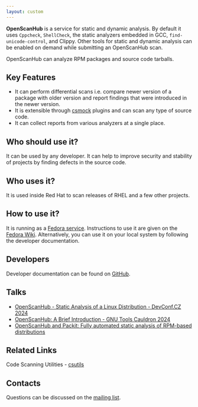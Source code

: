 ```yaml
---
layout: custom
---
```

**OpenScanHub** is a service for static and dynamic analysis. By default it uses `Cppcheck`, `ShellCheck`, the static analyzers embedded in GCC, `find-unicode-control`, and Clippy. Other tools for static and dynamic analysis can be enabled on demand while submitting an OpenScanHub scan.

OpenScanHub can analyze RPM packages and source code tarballs.

## Key Features

- It can perform differential scans i.e. compare newer version of a package with older version and report findings that were introduced in the newer version.
- It is extensible through [csmock](https://github.com/csutils/csmock) plugins and can scan any type of source code.
- It can collect reports from various analyzers at a single place.

## Who should use it?

It can be used by any developer. It can help to improve security and stability of projects by finding defects in the source code.

## Who uses it?

It is used inside Red Hat to scan releases of RHEL and a few other projects.

## How to use it?

It is running as a [Fedora service](https://openscanhub.fedoraproject.org/). Instructions to use it are given on the [Fedora Wiki](https://fedoraproject.org/wiki/OpenScanHub). Alternatively, you can use it on your local system by following the developer documentation.

## Developers

Developer documentation can be found on [GitHub](https://github.com/openscanhub/openscanhub/blob/main/docs/development.md).

## Talks

- [OpenScanHub - Static Analysis of a Linux Distribution - DevConf.CZ 2024](https://www.youtube.com/watch?v=rcuIvAttWgY)
- [OpenScanHub: A Brief Introduction - GNU Tools Cauldron 2024](https://www.youtube.com/watch?v=lp7UECNg7qY)
- [OpenScanHub and Packit: Fully automated static analysis of RPM-based distributions](https://www.youtube.com/watch?v=XYCh1hkCo-o)

## Related Links

Code Scanning Utilities - [csutils](https://github.com/csutils)

## Contacts

Questions can be discussed on the [mailing list](https://lists.fedoraproject.org/archives/list/openscanhub@lists.fedoraproject.org/).
